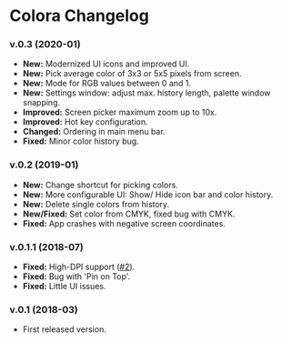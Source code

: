 # Colora Changelog

### v.0.3 (2020-01)
- **New:** Modernized UI icons and improved UI.
- **New:** Pick average color of 3x3 or 5x5 pixels from screen.
- **New:** Mode for RGB values between 0 and 1.
- **New:** Settings window: adjust max. history length, palette window snapping.
- **Improved:** Screen picker maximum zoom up to 10x.
- **Improved:** Hot key configuration.
- **Changed:** Ordering in main menu bar.
- **Fixed:** Minor color history bug.

### v.0.2 (2019-01)
- **New:** Change shortcut for picking colors.
- **New:** More configurable UI: Show/ Hide icon bar and color history.
- **New:** Delete single colors from history.
- **New/Fixed:** Set color from CMYK, fixed bug with CMYK.
- **Fixed:** App crashes with negative screen coordinates.

### v.0.1.1 (2018-07)
- **Fixed:** High-DPI support ([#2](https://github.com/bluegrams/Colora/issues/2)).
- **Fixed:** Bug with 'Pin on Top'.
- **Fixed:** Little UI issues.

### v.0.1 (2018-03)
- First released version.
